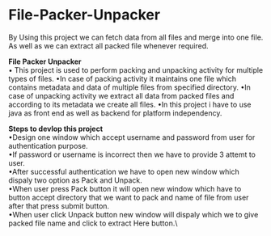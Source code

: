 # File-Packer-Unpacker
By Using this project we can fetch data from all files and merge into one file. As well as we can extract all packed file whenever required.

**File Packer Unpacker**\
• This project is used to perform packing and unpacking activity for multiple types of files.
•In case of packing activity it maintains one file which contains metadata and data of multiple files from specified directory.
•In case of unpacking activity we extract all data from packed files and according to its metadata we create all files.
•In this project i have to use java as front end as well as backend for platform independency.

**Steps to devlop this project**\
•Design one window which accept username and password from user for authentication purpose.\
•If password or username is incorrect then we have to provide 3 attemt to user.\
•After successful authentication we have to open new window which dispaly two option as Pack and Unpack.\
•When user press Pack button it will open new window which have to button accept directory that we want to pack and name of file from user after that press submit button.\
•When user click Unpack button new window will dispaly which we to give packed file name and click to extract Here button.\